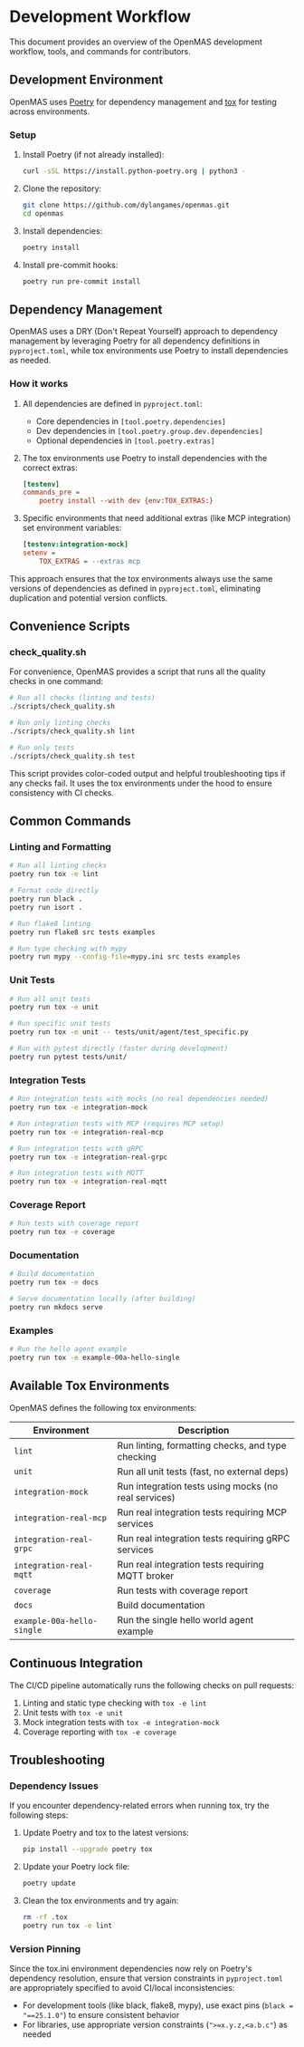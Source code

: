 # Development Workflow

This document provides an overview of the OpenMAS development workflow, tools, and commands for contributors.

## Development Environment

OpenMAS uses [Poetry](https://python-poetry.org/) for dependency management and [tox](https://tox.readthedocs.io/) for testing across environments.

### Setup

1. Install Poetry (if not already installed):
   ```bash
   curl -sSL https://install.python-poetry.org | python3 -
   ```

2. Clone the repository:
   ```bash
   git clone https://github.com/dylangames/openmas.git
   cd openmas
   ```

3. Install dependencies:
   ```bash
   poetry install
   ```

4. Install pre-commit hooks:
   ```bash
   poetry run pre-commit install
   ```

## Dependency Management

OpenMAS uses a DRY (Don't Repeat Yourself) approach to dependency management by leveraging Poetry for all dependency definitions in `pyproject.toml`, while tox environments use Poetry to install dependencies as needed.

### How it works

1. All dependencies are defined in `pyproject.toml`:
   - Core dependencies in `[tool.poetry.dependencies]`
   - Dev dependencies in `[tool.poetry.group.dev.dependencies]`
   - Optional dependencies in `[tool.poetry.extras]`

2. The tox environments use Poetry to install dependencies with the correct extras:
   ```ini
   [testenv]
   commands_pre =
       poetry install --with dev {env:TOX_EXTRAS:}
   ```

3. Specific environments that need additional extras (like MCP integration) set environment variables:
   ```ini
   [testenv:integration-mock]
   setenv =
       TOX_EXTRAS = --extras mcp
   ```

This approach ensures that the tox environments always use the same versions of dependencies as defined in `pyproject.toml`, eliminating duplication and potential version conflicts.

## Convenience Scripts

### check_quality.sh

For convenience, OpenMAS provides a script that runs all the quality checks in one command:

```bash
# Run all checks (linting and tests)
./scripts/check_quality.sh

# Run only linting checks
./scripts/check_quality.sh lint

# Run only tests
./scripts/check_quality.sh test
```

This script provides color-coded output and helpful troubleshooting tips if any checks fail. It uses the tox environments under the hood to ensure consistency with CI checks.

## Common Commands

### Linting and Formatting

```bash
# Run all linting checks
poetry run tox -e lint

# Format code directly
poetry run black .
poetry run isort .

# Run flake8 linting
poetry run flake8 src tests examples

# Run type checking with mypy
poetry run mypy --config-file=mypy.ini src tests examples
```

### Unit Tests

```bash
# Run all unit tests
poetry run tox -e unit

# Run specific unit tests
poetry run tox -e unit -- tests/unit/agent/test_specific.py

# Run with pytest directly (faster during development)
poetry run pytest tests/unit/
```

### Integration Tests

```bash
# Run integration tests with mocks (no real dependencies needed)
poetry run tox -e integration-mock

# Run integration tests with MCP (requires MCP setup)
poetry run tox -e integration-real-mcp

# Run integration tests with gRPC
poetry run tox -e integration-real-grpc

# Run integration tests with MQTT
poetry run tox -e integration-real-mqtt
```

### Coverage Report

```bash
# Run tests with coverage report
poetry run tox -e coverage
```

### Documentation

```bash
# Build documentation
poetry run tox -e docs

# Serve documentation locally (after building)
poetry run mkdocs serve
```

### Examples

```bash
# Run the hello agent example
poetry run tox -e example-00a-hello-single
```

## Available Tox Environments

OpenMAS defines the following tox environments:

| Environment | Description |
|-------------|-------------|
| `lint` | Run linting, formatting checks, and type checking |
| `unit` | Run all unit tests (fast, no external deps) |
| `integration-mock` | Run integration tests using mocks (no real services) |
| `integration-real-mcp` | Run real integration tests requiring MCP services |
| `integration-real-grpc` | Run real integration tests requiring gRPC services |
| `integration-real-mqtt` | Run real integration tests requiring MQTT broker |
| `coverage` | Run tests with coverage report |
| `docs` | Build documentation |
| `example-00a-hello-single` | Run the single hello world agent example |

## Continuous Integration

The CI/CD pipeline automatically runs the following checks on pull requests:

1. Linting and static type checking with `tox -e lint`
2. Unit tests with `tox -e unit`
3. Mock integration tests with `tox -e integration-mock`
4. Coverage reporting with `tox -e coverage`

## Troubleshooting

### Dependency Issues

If you encounter dependency-related errors when running tox, try the following steps:

1. Update Poetry and tox to the latest versions:
   ```bash
   pip install --upgrade poetry tox
   ```

2. Update your Poetry lock file:
   ```bash
   poetry update
   ```

3. Clean the tox environments and try again:
   ```bash
   rm -rf .tox
   poetry run tox -e lint
   ```

### Version Pinning

Since the tox.ini environment dependencies now rely on Poetry's dependency resolution, ensure that version constraints in `pyproject.toml` are appropriately specified to avoid CI/local inconsistencies:

- For development tools (like black, flake8, mypy), use exact pins (`black = "==25.1.0"`) to ensure consistent behavior
- For libraries, use appropriate version constraints (`">=x.y.z,<a.b.c"`) as needed
